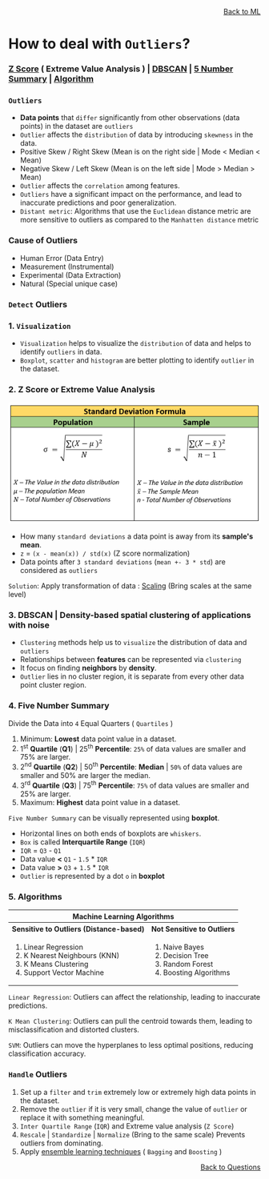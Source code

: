 <p align='right'><a align="right" href="https://github.com/KIRANKUMAR7296/Library/blob/main/Machine%20Learning/Machine%20Learning%20Models.md">Back to ML</a></p>

# How to deal with `Outliers`?

<h3><a href="#zscore">Z Score</a> ( Extreme Value Analysis ) | <a href="#dbscan">DBSCAN</a> | <a href="#summary">5 Number Summary</a> | <a href="#algo">Algorithm</a></h3>

### `Outliers`
- **Data points** that `differ` significantly from other observations (data points) in the dataset are `outliers`
- `Outlier` affects the `distribution` of data by introducing `skewness` in the data.
- Positive Skew / Right Skew (Mean is on the right side | Mode < Median < Mean)
- Negative Skew / Left Skew (Mean is on the left side | Mode > Median > Mean) 
- `Outlier` affects the `correlation` among features.
- `Outliers` have a significant impact on the performance, and lead to inaccurate predictions and poor generalization.
- `Distant metric`: Algorithms that use the `Euclidean` distance metric are more sensitive to outliers as compared to the `Manhatten distance` metric

### Cause of Outliers 

- Human Error (Data Entry) 
- Measurement (Instrumental) 
- Experimental (Data Extraction) 
- Natural (Special unique case)

### `Detect` Outliers

### 1. `Visualization`

- `Visualization` helps to visualize the `distribution` of data and helps to identify `outliers` in data.
- `Boxplot`, `scatter` and `histogram` are better plotting to identify `outlier` in the dataset.

<h3 name="zscore">2. Z Score or Extreme Value Analysis</h3>

![Standard Deviation](Image/Std.png)

- How many `standard deviations` a data point is away from its **sample's mean**.
- `z` = `(x - mean(x)) / std(x)` (Z score normalization)
- Data points after `3 standard deviations` (`mean +- 3 * std`) are considered as `outliers`

`Solution`: Apply transformation of data : [Scaling](https://github.com/KIRANKUMAR7296/Library/blob/main/Data%20Science/Normalization%20vs%20Standardization.md) (Bring scales at the same level)

<h3 name="dbscan">3. DBSCAN | Density-based spatial clustering of applications with noise</h3>

- `Clustering` methods help us to `visualize` the distribution of data and `outliers`
- Relationships between **features** can be represented via `clustering`
- It focus on finding **neighbors** by **density**.
- `Outlier` lies in no cluster region, it is separate from every other data point cluster region.

<h3 name="summary">4. Five Number Summary</h3>

Divide the Data into `4` Equal Quarters ( `Quartiles` ) 

1. Minimum: **Lowest** data point value in a dataset.
2. 1<sup>st</sup> **Quartile** (**Q1**) | 25<sup>th</sup> **Percentile**: `25%` of data values are smaller and 75% are larger.
3. 2<sup>nd</sup> **Quartile** (**Q2**) | 50<sup>th</sup> **Percentile**: **Median** | `50%` of data values are smaller and 50% are larger the median.
4. 3<sup>rd</sup> **Quartile** (**Q3**) | 75<sup>th</sup> **Percentile**: `75%` of data values are smaller and 25% are larger.
5. Maximum: **Highest** data point value in a dataset.

`Five Number Summary` can be visually represented using **boxplot**.
- Horizontal lines on both ends of boxplots are `whiskers`.
- `Box` is called **Interquartile Range** (`IQR`)
- `IQR` = `Q3` - `Q1`
- Data value **<** `Q1` - `1.5` * `IQR`
- Data value **>** `Q3` + `1.5` * `IQR`
- `Outlier` is represented by a dot `o` in **boxplot**  

<h3 name="algo">5. Algorithms</h3>

<table>
  <tr>
    <th colspan="2">Machine Learning Algorithms</th>
  </tr>
  <tr>
    <th>Sensitive to Outliers (Distance-based)</th>
    <th>Not Sensitive to Outliers</th>
  </tr>
   <tr>
    <td>
      <ol type="1">
        <li>Linear Regression</li>
        <li>K Nearest Neighbours (KNN)</li>
        <li>K Means Clustering</li>
        <li>Support Vector Machine</li>
      </ol>
    </td>
    <td>
      <ol type="1">
        <li>Naive Bayes</li>
        <li>Decision Tree</li>
        <li>Random Forest</li>        
        <li>Boosting Algorithms</li>        
      </ol>
    </td>
  </tr>
</table>

`Linear Regression`: Outliers can affect the relationship, leading to inaccurate predictions.

`K Mean Clustering`: Outliers can pull the centroid towards them, leading to misclassification and distorted clusters.

`SVM`: Outliers can move the hyperplanes to less optimal positions, reducing classification accuracy.

### `Handle` Outliers

1. Set up a `filter` and `trim` extremely low or extremely high data points in the dataset.
2. Remove the `outlier` if it is very small, change the value of `outlier` or replace it with something meaningful.
3. `Inter Quartile Range` (`IQR`) and Extreme value analysis (`Z Score`)
5. `Rescale` | `Standardize` | `Normalize` (Bring to the same scale) Prevents outliers from dominating.
6. Apply [ensemble learning techniques](https://github.com/KIRANKUMAR7296/Library/blob/main/Data%20Science/Supervised%20Learning/Ensemble%20Techniques.md) ( `Bagging` and `Boosting` )


<p align='right'><a align="right" href="https://github.com/KIRANKUMAR7296/Library/blob/main/Interview.md">Back to Questions</a></p>
